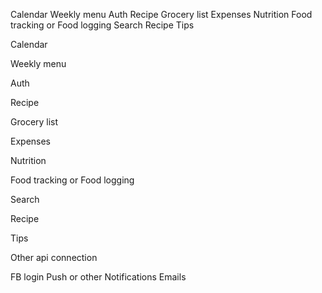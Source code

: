 Calendar
Weekly menu
Auth
Recipe
Grocery list
Expenses
Nutrition
Food tracking or Food logging
Search
Recipe
Tips

Calendar

Weekly menu

Auth

Recipe

Grocery list

Expenses

Nutrition

Food tracking or Food logging

Search

Recipe

Tips

Other api connection

FB login
Push or other Notifications
Emails
